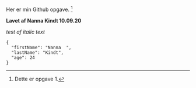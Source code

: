 Her er min Github opgave. [^1]

[^1]: Dette er opgave 1.

**Lavet af Nanna Kindt 10.09.20**

*test af italic text*

```
{
  "firstName": "Nanna  ",
  "lastName": "Kindt",
  "age": 24
}
```